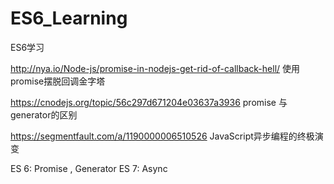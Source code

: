 # ES6_Learning
ES6学习

http://nya.io/Node-js/promise-in-nodejs-get-rid-of-callback-hell/ 使用promise摆脱回调金字塔

https://cnodejs.org/topic/56c297d671204e03637a3936  promise 与 generator的区别

https://segmentfault.com/a/1190000006510526 JavaScript异步编程的终极演变

ES 6: Promise , Generator
ES 7: Async